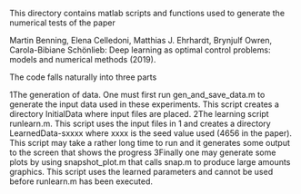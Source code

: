 This directory contains matlab scripts and functions used to generate the numerical tests 
of the paper  

Martin Benning, Elena Celledoni, Matthias J. Ehrhardt, Brynjulf Owren, Carola-Bibiane Schönlieb:
Deep learning as optimal control problems: models and numerical methods (2019).

The code falls naturally into three parts

1The generation of data. One must first run gen_and_save_data.m to generate the input data used in these experiments. This script creates a directory InitialData where input files are placed.
2The learning script runlearn.m. This script uses the input files in 1 and creates a directory LearnedData-sxxxx where xxxx is the seed value used (4656 in the paper).  This script may take a rather long time to run and it generates some output to the screen that shows the progress
3Finally one may generate some plots by using snapshot_plot.m that calls snap.m to produce large amounts graphics. This script uses the learned parameters and cannot be used before runlearn.m has been executed.

